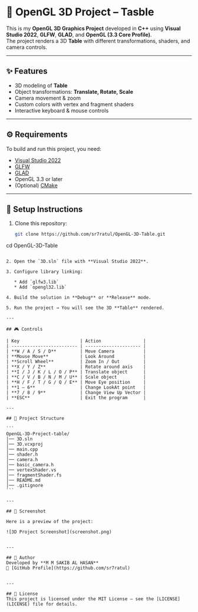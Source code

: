 
# 🎨 OpenGL 3D Project – Tasble

This is my **OpenGL 3D Graphics Project** developed in **C++** using **Visual Studio 2022**, **GLFW**, **GLAD**, and **OpenGL (3.3 Core Profile)**.  
The project renders a 3D **Table** with different transformations, shaders, and camera controls.

---

## ✨ Features
- 3D modeling of **Table**
- Object transformations: **Translate, Rotate, Scale**
- Camera movement & zoom
- Custom colors with vertex and fragment shaders
- Interactive keyboard & mouse controls

---

## ⚙️ Requirements
To build and run this project, you need:
- [Visual Studio 2022](https://visualstudio.microsoft.com/)
- [GLFW](https://www.glfw.org/download.html)
- [GLAD](https://glad.dav1d.de/)
- OpenGL 3.3 or later
- (Optional) [CMake](https://cmake.org/download/)

---

## 🚀 Setup Instructions

1. Clone this repository:
   ```bash
   git clone https://github.com/sr7ratul/OpenGL-3D-Table.git
cd OpenGL-3D-Table

````

2. Open the `3D.sln` file with **Visual Studio 2022**.

3. Configure library linking:

   * Add `glfw3.lib`
   * Add `opengl32.lib`

4. Build the solution in **Debug** or **Release** mode.

5. Run the project → You will see the 3D **Table** rendered.

---

## 🎮 Controls

| Key                       | Action                |
| ------------------------- | --------------------- |
| **W / A / S / D**         | Move Camera           |
| **Mouse Move**            | Look Around           |
| **Scroll Wheel**          | Zoom In / Out         |
| **X / Y / Z**             | Rotate around axis    |
| **I / J / K / L / O / P** | Translate object      |
| **C / V / B / N / M / U** | Scale object          |
| **H / F / T / G / Q / E** | Move Eye position     |
| **1 – 6**                 | Change LookAt point   |
| **7 / 8 / 9**             | Change View Up Vector |
| **ESC**                   | Exit the program      |

---

## 📂 Project Structure

```
OpenGL-3D-Project-table/
│── 3D.sln
│── 3D.vcxproj
│── main.cpp
│── shader.h
│── camera.h
│── basic_camera.h
│── vertexShader.vs
│── fragmentShader.fs
│── README.md
│── .gitignore
```

---

## 📸 Screenshot

Here is a preview of the project:

![3D Project Screenshot](screenshot.png)


---

## 👤 Author
Developed by **M M SAKIB AL HASAN**  
🔗 [GitHub Profile](https://github.com/sr7ratul)  


---

## 📜 License
This project is licensed under the MIT License – see the [LICENSE](LICENSE) file for details.

